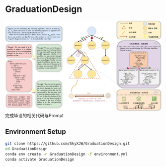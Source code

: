 # GraduationDesign
![teaser](pictures/优化算法框架图.png)
完成毕设的相关代码与Prompt

## Environment Setup
```bash
git clone https://github.com/SkyXJW/GraduationDesign.git
cd GraduationDesign
conda env create -n GraduationDesign -f environment.yml
conda activate GraduationDesign
```